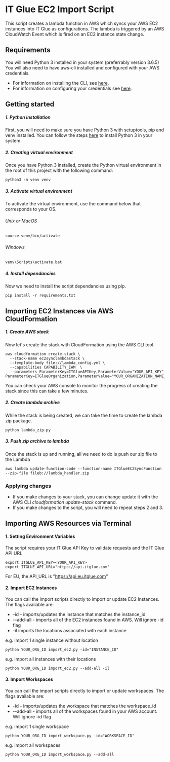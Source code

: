 # IT Glue EC2 Import Script

This script creates a lambda function in AWS which syncs your AWS EC2 instances into IT Glue as configurations.
The lambda is triggered by an AWS CloudWatch Event which is fired on an EC2 instance state change.

## Requirements

You will need Python 3 installed in your system (preferrably version 3.6.5)
You will also need to have aws-cli installed and configured with your AWS credentials.
* For information on installing the CLI, see [here](https://docs.aws.amazon.com/cli/latest/userguide/installing.html).
* For information on configuring your credentials see [here](https://docs.aws.amazon.com/cli/latest/userguide/cli-chap-getting-started.html).

## Getting started

##### 1. Python installation
First, you will need to make sure you have Python 3 with setuptools, pip and venv installed.
You can follow the steps [here](http://docs.python-guide.org/en/latest/starting/installation/) to install Python 3 in your system.

##### 2. Creating virtual environment
Once you have Python 3 installed, create the Python virtual environment in the root of this project with the following command:
```
python3 -m venv venv
```

##### 3. Activate virtual environment
To activate the virtual environment, use the command below that corresponds to your OS.
###### Unix or MacOS
```
source venv/bin/activate
```
###### Windows
```
venv\Scripts\activate.bat
```

##### 4. Install dependancies
Now we need to install the script dependancies using pip.
```
pip install -r requirements.txt
```

## Importing EC2 Instances via AWS CloudFormation
##### 1. Create AWS stack
Now let's create the stack with CloudFormation using the AWS CLI tool.
```
aws cloudformation create-stack \
  --stack-name ec2synclambdastack \
  --template-body file://lambda_config.yml \
  --capabilities CAPABILITY_IAM  \
  --parameters ParameterKey=ITGlueAPIKey,ParameterValue="YOUR_API_KEY" ParameterKey=ITGlueOrganization,ParameterValue="YOUR_ORGANIZATION_NAME_OR_ID"
```

You can check your AWS console to monitor the progress of creating the stack since this can take a few minutes.

##### 2. Create lambda archive
While the stack is being created, we can take the time to create the lambda zip package.
```
python lambda_zip.py
```

##### 3. Push zip archive to lambda
Once the stack is up and running, all we need to do is push our zip file to the Lambda

```
aws lambda update-function-code --function-name ITGlueEC2SyncFunction --zip-file fileb://lambda_handler.zip
```

### Applying changes

* If you make changes to your stack, you can change update it with the AWS CLI _cloudformation update-stack_ command.
* If you make changes to the script, you will need to repeat steps 2 and 3.


## Importing AWS Resources via Terminal
#### 1. Setting Environment Variables
The script requires your IT Glue API Key to validate requests and the IT Glue API URL
```
export ITGLUE_API_KEY=<YOUR_API_KEY>
export ITGLUE_API_URL="https://api.itglue.com"
```
For EU, the API_URL is "https://api.eu.itglue.com"

#### 2. Import EC2 Instances
You can call the import scripts directly to import or update EC2 Instances. The flags available are:

* -id - imports/updates the instance that matches the instance_id
* --add-all - imports all of the EC2 instances found in AWS. Will ignore -id flag
* -il imports the locations associated with each instance

e.g. import 1 single instance without location
```
python YOUR_ORG_ID import_ec2.py -id="INSTANCE_ID"
```

e.g. import all instances with their locations
```
python YOUR_ORG_ID import_ec2.py --add-all -il
```

#### 3.  Import Workspaces
You can call the import scripts directly to import or update workspaces. The flags available are:

* -id - imports/updates the workspace that matches the workspace_id
* --add-all - imports all of the workspaces found in your AWS account. Will ignore -id flag

e.g. import 1 single workspace
```
python YOUR_ORG_ID import_workspace.py -id="WORKSPACE_ID"
```

e.g. import all workspaces
```
python YOUR_ORG_ID import_workspace.py --add-all
```
